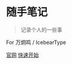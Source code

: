 <h1><b>随手笔记</br></b></h1>

> 记录个人的一些事

For 万炯鸣 / IcebearType

[官网](https://wanjiongming.com/)
[快速开始](README.md)
